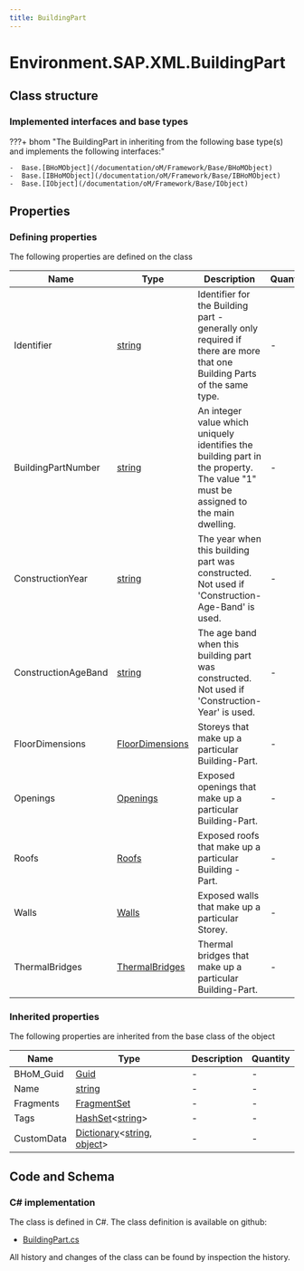 ```yaml
---
title: BuildingPart
---
```


# Environment.SAP.XML.BuildingPart



## Class structure

### Implemented interfaces and base types

???+ bhom "The BuildingPart in inheriting from the following base type(s) and implements the following interfaces:"

    -  Base.[BHoMObject](/documentation/oM/Framework/Base/BHoMObject)
    -  Base.[IBHoMObject](/documentation/oM/Framework/Base/IBHoMObject)
    -  Base.[IObject](/documentation/oM/Framework/Base/IObject)


## Properties



### Defining properties

The following properties are defined on the class

| Name             | Type             | Description      | Quantity         |
|------------------|------------------|------------------|------------------|
| Identifier | [string](https://learn.microsoft.com/en-us/dotnet/api/System.String?view=netstandard-2.0) | Identifier for the Building part - generally only required if there are more that one Building Parts of the same type. | - |
| BuildingPartNumber | [string](https://learn.microsoft.com/en-us/dotnet/api/System.String?view=netstandard-2.0) | An integer value which uniquely identifies the building part in the property.  The value "1" must be assigned to the main dwelling. | - |
| ConstructionYear | [string](https://learn.microsoft.com/en-us/dotnet/api/System.String?view=netstandard-2.0) | The year when this building part was constructed.  Not used if 'Construction-Age-Band' is used. | - |
| ConstructionAgeBand | [string](https://learn.microsoft.com/en-us/dotnet/api/System.String?view=netstandard-2.0) | The age band when this building part was constructed.  Not used if 'Construction-Year' is used. | - |
| FloorDimensions | [FloorDimensions](/documentation/oM/Adapter/Environment/SAP/XML/FloorDimensions) | Storeys that make up a particular Building-Part. | - |
| Openings | [Openings](/documentation/oM/Adapter/Environment/SAP/XML/Openings) | Exposed openings that make up a particular Building-Part. | - |
| Roofs | [Roofs](/documentation/oM/Adapter/Environment/SAP/XML/Roofs) | Exposed roofs that make up a particular Building - Part. | - |
| Walls | [Walls](/documentation/oM/Adapter/Environment/SAP/XML/Walls) | Exposed walls that make up a particular Storey. | - |
| ThermalBridges | [ThermalBridges](/documentation/oM/Adapter/Environment/SAP/XML/ThermalBridges) | Thermal bridges that make up a particular Building-Part. | - |


### Inherited properties
The following properties are inherited from the base class of the object

| Name             | Type             | Description      | Quantity         |
|------------------|------------------|------------------|------------------|
| BHoM_Guid | [Guid](https://learn.microsoft.com/en-us/dotnet/api/System.Guid?view=netstandard-2.0) | - | - |
| Name | [string](https://learn.microsoft.com/en-us/dotnet/api/System.String?view=netstandard-2.0) | - | - |
| Fragments | [FragmentSet](/documentation/oM/Framework/Base/FragmentSet) | - | - |
| Tags | [HashSet](https://learn.microsoft.com/en-us/dotnet/api/System.Collections.Generic.HashSet-1?view=netstandard-2.0)&lt;[string](https://learn.microsoft.com/en-us/dotnet/api/System.String?view=netstandard-2.0)&gt; | - | - |
| CustomData | [Dictionary](https://learn.microsoft.com/en-us/dotnet/api/System.Collections.Generic.Dictionary-2?view=netstandard-2.0)&lt;[string](https://learn.microsoft.com/en-us/dotnet/api/System.String?view=netstandard-2.0), [object](https://learn.microsoft.com/en-us/dotnet/api/System.Object?view=netstandard-2.0)&gt; | - | - |


## Code and Schema

### C# implementation

The class is defined in C#. The class definition is available on github:

- [BuildingPart.cs](https://github.com/BHoM/SAP_Toolkit/blob/develop/SAP_oM/XML/BuildingPart.cs)

All history and changes of the class can be found by inspection the history.
